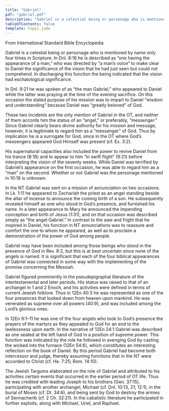 ```yaml
---
title: "Gabriel"
pdf: "gabriel.pdf"
description: "Gabriel is a celestial being or personage who is mentioned by name only four times in Scripture."
tableOfContents: false
template: topic.jade
---
```


From International Standard Bible Encyclopedia   

Gabriel is a celestial being or personage who is mentioned by name only four times in Scripture. In Dnl. 8:16 he is described as “one having the appearance of a man,” who was directed by “a man’s voice” to make clear to Daniel the significance of the vision that he had just seen but could not comprehend. In discharging this function the being indicated that the vision had eschatological significance.

In Dnl. 9:21 he was spoken of as “the man Gabriel,” who appeared to Daniel while the latter was praying at the time of the evening sacrifice. On this occasion the stated purpose of his mission was to impart to Daniel “wisdom and understanding” because Daniel was “greatly beloved” of God.

These two incidents are the only mention of Gabriel in the OT, and neither of them accords him the status of an “angel,” or preferably, “messenger.” Since Gabriel clearly bears divine authority for his mission and message, however, it is legitimate to regard him as a “messenger” of God. Thus by implication he is a surrogate for God, since in the OT where God’s messengers appeared God Himself was present (cf. Ex. 3:2).

His supernatural capacities also included the power to revive Daniel from his trance (8:18) and to appear to him “in swift flight” (9:21) before interpreting the vision of the seventy weeks. While Daniel was terrified by Gabriel’s appearance on the first occasion, he was able to regard him as a “man” on the second. Whether or not Gabriel was the personage mentioned in 10:18 is unknown.

In the NT Gabriel was sent on a mission of annunciation on two occasions. In Lk. 1:11 he appeared to Zechariah the priest as an angel standing beside the altar of incense to announce the coming birth of a son. He subsequently revealed himself as one who stood in God’s presence, and furnished his name. In a later appearance to Mary he announced the impending conception and birth of Jesus (1:31), and on that occasion was described simply as “the angel Gabriel.” In contrast to the awe and fright that he inspired in Daniel, his function in NT annunciations was to reassure and comfort the one to whom he appeared, as well as to proclaim a demonstration of the power of God among people.

Gabriel may have been included among those beings who stood in the presence of God in Rev. 8:2, but this is at best uncertain since none of the angels is named. It is significant that each of the four biblical appearances of Gabriel was connected in some way with the implementing of the promise concerning the Messiah.

Gabriel figured prominently in the pseudepigraphal literature of the intertestamental and later periods. His status was raised to that of an archangel in 1 and 2 Enoch, and his activities were defined in terms of current Jewish folklore. Thus in 12En 40:3 he was represented as one of the four presences that looked down from heaven upon mankind. He was venerated as supreme over all powers (40:9), and was included among the Lord’s glorious ones. 

In 12En 9:1–11 he was one of the four angels who took to God’s presence the prayers of the martyrs as they appealed to God for an end to the lawlessness upon earth. In the narrative of 12En 24:1 Gabriel was described as one seated at the left hand of God in a position of supreme power. This function was indicated by the role he followed in avenging God by casting the wicked into the furnace (12En 54:6), which constitutes an interesting reflection on the book of Daniel. By this period Gabriel had become both intercessor and judge, thereby assuming functions that in the NT were accorded to Christ (cf. He. 7:25; Rom. 14:10).

The Jewish Targums elaborated on the role of Gabriel and attributed to his activities certain events that occurred in the earlier period of OT life. Thus he was credited with leading Joseph to his brothers (Gen. 37:15), participating with another archangel, Michael (cf. Dnl. 10:13, 21; 12:1), in the burial of Moses (cf. Dt. 34:6), and being sent by God to destroy the armies of Sennacherib (cf. 2 Ch. 32:21). In the cabalistic literature he participated in further exploits, along with Michael, Uriel, and Raphael.

